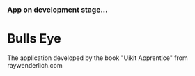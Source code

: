 ### App on development stage...

# Bulls Eye

The application developed by the book "Uikit Apprentice" from raywenderlich.com

